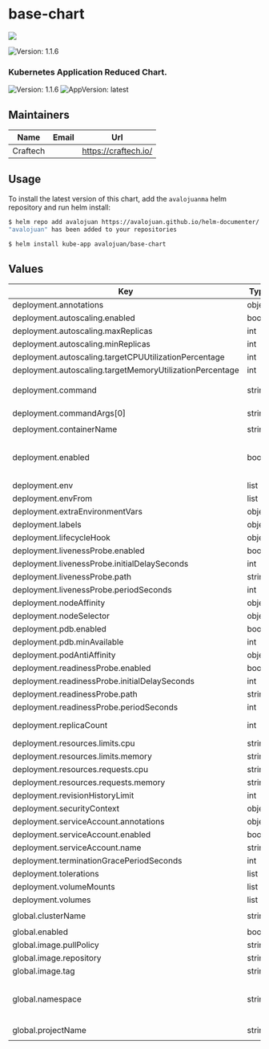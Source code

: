 # base-chart

<img src="https://craftech.io/wp-content/uploads/2025/04/craftech.svg" />

![Version: 1.1.6](https://img.shields.io/badge/Version-1.1.6-informational?style=flat-square)

### Kubernetes Application Reduced Chart.

![Version: 1.1.6](https://img.shields.io/badge/Version-1.1.6-informational?style=flat-square) ![AppVersion: latest](https://img.shields.io/badge/AppVersion-latest-informational?style=flat-square)

## Maintainers

| Name | Email | Url |
| ---- | ------ | --- |
| Craftech |  | <https://craftech.io/> |

## Usage
To install the latest version of this chart, add the `avalojuanma` helm repository and run helm install:
```bash
$ helm repo add avalojuan https://avalojuan.github.io/helm-documenter/
"avalojuan" has been added to your repositories

$ helm install kube-app avalojuan/base-chart
```

## Values

| Key | Type | Default | Description |
|-----|------|---------|-------------|
| deployment.annotations | object | `{}` |  |
| deployment.autoscaling.enabled | bool | `true` |  |
| deployment.autoscaling.maxReplicas | int | `4` |  |
| deployment.autoscaling.minReplicas | int | `2` |  |
| deployment.autoscaling.targetCPUUtilizationPercentage | int | `80` |  |
| deployment.autoscaling.targetMemoryUtilizationPercentage | int | `80` |  |
| deployment.command | string | `"[\"/bin/bash\", \"-c\"]"` |  |
| deployment.commandArgs[0] | string | `"example-command"` |  |
| deployment.containerName | string | `"example-name"` |  |
| deployment.enabled | bool | `true` | True if you want to enable api deployment. |
| deployment.env | list | `[]` |  |
| deployment.envFrom | list | `[]` |  |
| deployment.extraEnvironmentVars | object | `{}` |  |
| deployment.labels | object | `{}` |  |
| deployment.lifecycleHook | object | `{}` |  |
| deployment.livenessProbe.enabled | bool | `true` |  |
| deployment.livenessProbe.initialDelaySeconds | int | `15` |  |
| deployment.livenessProbe.path | string | `"/healthz"` |  |
| deployment.livenessProbe.periodSeconds | int | `20` |  |
| deployment.nodeAffinity | object | `{}` |  |
| deployment.nodeSelector | object | `{}` |  |
| deployment.pdb.enabled | bool | `true` |  |
| deployment.pdb.minAvailable | int | `1` |  |
| deployment.podAntiAffinity | object | `{}` |  |
| deployment.readinessProbe.enabled | bool | `true` |  |
| deployment.readinessProbe.initialDelaySeconds | int | `15` |  |
| deployment.readinessProbe.path | string | `"/healthz"` |  |
| deployment.readinessProbe.periodSeconds | int | `20` |  |
| deployment.replicaCount | int | `1` | Number of replicas |
| deployment.resources.limits.cpu | string | `"500m"` |  |
| deployment.resources.limits.memory | string | `"1Gi"` |  |
| deployment.resources.requests.cpu | string | `"300m"` |  |
| deployment.resources.requests.memory | string | `"800Mi"` |  |
| deployment.revisionHistoryLimit | int | `2` |  |
| deployment.securityContext | object | `{}` |  |
| deployment.serviceAccount.annotations | object | `{}` |  |
| deployment.serviceAccount.enabled | bool | `true` |  |
| deployment.serviceAccount.name | string | `""` |  |
| deployment.terminationGracePeriodSeconds | int | `300` |  |
| deployment.tolerations | list | `[]` |  |
| deployment.volumeMounts | list | `[]` |  |
| deployment.volumes | list | `[]` |  |
| global.clusterName | string | `"example-cluster"` |  |
| global.enabled | bool | `true` |  |
| global.image.pullPolicy | string | `"Always"` |  |
| global.image.repository | string | `"example-repo"` |  |
| global.image.tag | string | `"example-tag"` |  |
| global.namespace | string | `"example-namespace"` | Namespace where release will be deployed |
| global.projectName | string | `"example-project"` |  |